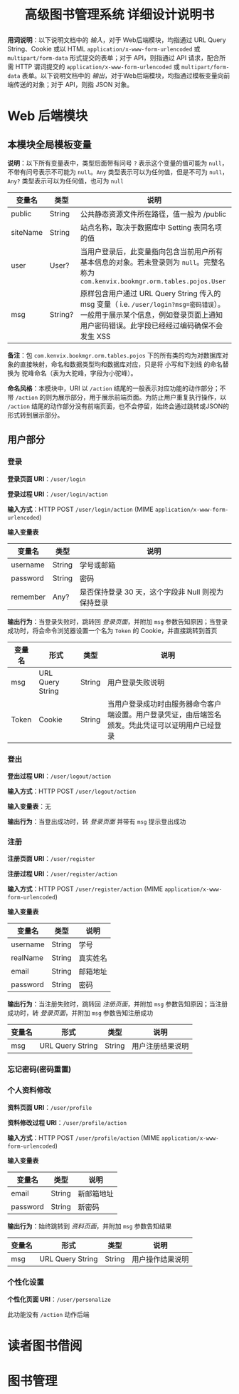 <p style="text-align: center; font-weight:bold; font-size:2em;">
高级图书管理系统
详细设计说明书
</p>

**用词说明**：以下说明文档中的 *输入*，对于 Web后端模块，均指通过 URL Query String、Cookie 或以 HTML `application/x-www-form-urlencoded` 或 `multipart/form-data` 形式提交的表单；对于 API，则指通过 API 请求，配合所需 HTTP 谓词提交的 `application/x-www-form-urlencoded` 或 `multipart/form-data`  表单。以下说明文档中的 *输出*，对于Web后端模块，均指通过模板变量向前端传送的对象；对于 API，则指 JSON 对象。

# Web 后端模块

## 本模块全局模板变量

**说明**：以下所有变量表中，类型后面带有问号 `?` 表示这个变量的值可能为 `null`，不带有问号表示不可能为 `null`。`Any` 类型表示可以为任何值，但是不可为 `null`，`Any?` 类型表示可以为任何值，也可为 `null`

| 变量名 | 类型 | 说明 |
| ---- | ---------- | ---------------------- |
| public | String | 公共静态资源文件所在路径，值一般为 /public |
| siteName | String | 站点名称，取决于数据库中 Setting 表同名项的值 |
| user | User? | 当用户登录后，此变量指向包含当前用户所有基本信息的对象。若未登录则为 `null`。完整名称为 `com.kenvix.bookmgr.orm.tables.pojos.User` |
| msg | String? | 原样包含用户通过 URL Query String 传入的 msg 变量（ i.e. `/user/login?msg=密码错误`）。一般用于展示某个信息，例如登录页面上通知用户密码错误。此字段已经经过编码确保不会发生 XSS |

**备注**：包 `com.kenvix.bookmgr.orm.tables.pojos` 下的所有类的均为对数据库对象的直接映射，命名和数据类型均和数据库对应，只是将 小写和下划线 的命名替换为 驼峰命名（表为大驼峰，字段为小驼峰）。

**命名风格**：本模块中，URI 以 `/action` 结尾的一般表示对应功能的动作部分；不带 `/action` 的则为展示部分，用于展示前端页面。为防止用户重复执行操作，以 `/action` 结尾的动作部分没有前端页面，也不会停留，始终会通过跳转或JSON的形式转到展示部分。

## 用户部分

### 登录

**登录页面 URI**：`/user/login`

**登录过程 URI**：`/user/login/action`

**输入方式**：HTTP POST `/user/login/action` (MIME `application/x-www-form-urlencoded`)

**输入变量表**

| 变量名 | 类型 | 说明 |
| ---- | ---------- | ---------------------- |
| username | String | 学号或邮箱 |
| password | String | 密码 |
| remember | Any? | 是否保持登录 30 天，这个字段非 Null 则视为保持登录 |

**输出行为**：当登录失败时，跳转回 *登录页面*，并附加 `msg` 参数告知原因；当登录成功时，将会命令浏览器设置一个名为 `Token` 的 Cookie，并直接跳转到首页

| 变量名 | 形式 | 类型 | 说明 |
| ---- | ---------- | ---------- | ---------------------- |
| msg | URL Query String | String | 用户登录失败说明 | 
| Token | Cookie | String | 当用户登录成功时由服务器命令客户端设置。用户登录凭证，由后端签名颁发。凭此凭证可以证明用户已经登录 |

### 登出

**登出过程 URI**：`/user/logout/action`

**输入方式**：HTTP POST `/user/logout/action` 

**输入变量表**：无

**输出行为**：当登出成功时，转 *登录页面* 并带有 `msg` 提示登出成功

### 注册

**注册页面 URI**：`/user/register`

**注册过程 URI**：`/user/register/action`

**输入方式**：HTTP POST `/user/register/action` (MIME `application/x-www-form-urlencoded`)

**输入变量表**

| 变量名 | 类型 | 说明 |
| ---- | ---------- | ---------------------- |
| username | String | 学号 |
| realName | String | 真实姓名 |
| email | String | 邮箱地址 |
| password | String | 密码 |

**输出行为**：当注册失败时，跳转回 *注册页面*，并附加 `msg` 参数告知原因；当注册成功时，转 *登录页面*，并附加 `msg` 参数告知注册成功

| 变量名 | 形式 | 类型 | 说明 |
| ---- | ---------- | ---------- | ---------------------- |
| msg | URL Query String | String | 用户注册结果说明 | 

### 忘记密码(密码重置)

### 个人资料修改

**资料页面 URI**：`/user/profile`

**资料修改过程 URI**：`/user/profile/action`

**输入方式**：HTTP POST `/user/profile/action` (MIME `application/x-www-form-urlencoded`)

**输入变量表**

| 变量名 | 类型 | 说明 |
| ---- | ---------- | ---------------------- |
| email | String | 新邮箱地址 |
| password | String | 新密码 |

**输出行为**：始终跳转到 *资料页面*，并附加 `msg` 参数告知结果

| 变量名 | 形式 | 类型 | 说明 |
| ---- | ---------- | ---------- | ---------------------- |
| msg | URL Query String | String | 用户操作结果说明 | 

### 个性化设置

**个性化页面 URI**：`/user/personalize`

此功能没有 `/action` 动作后端

# 读者图书借阅



# 图书管理